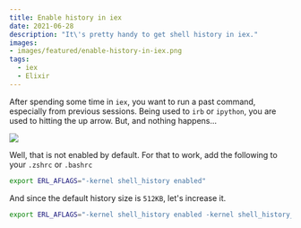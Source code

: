 ```yaml
---
title: Enable history in iex
date: 2021-06-28
description: "It\'s pretty handy to get shell history in iex."
images:
- images/featured/enable-history-in-iex.png
tags:
  - iex
  - Elixir
---
```


After spending some time in `iex`, you want to run a past command, especially from previous sessions.
Being used to `irb` or `ipython`, you are used to hitting the up arrow. But, and nothing happens...

![](https://media.giphy.com/media/oziNormWuA6JrnbzY8/giphy.gif)

Well, that is not enabled by default.
For that to work, add the following to your `.zshrc` or `.bashrc`

```sh
export ERL_AFLAGS="-kernel shell_history enabled"
```

And since the default history size is `512KB`, let's increase it.

```sh
export ERL_AFLAGS="-kernel shell_history enabled -kernel shell_history_file_bytes 1024000"
```
